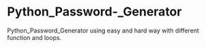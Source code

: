 # Python_Password-_Generator
Python_Password_Generator using easy and hard way with different function and loops.
